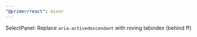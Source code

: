 ```yaml
---
"@primer/react": minor
---
```


SelectPanel: Replace `aria-activedescendant` with roving tabindex (behind ff)
